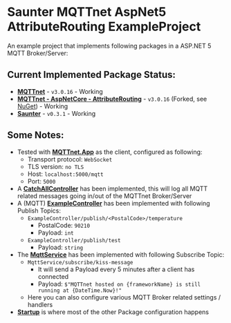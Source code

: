 # Saunter MQTTnet AspNet5 AttributeRouting ExampleProject 
An example project that implements following packages in a ASP.NET 5 MQTT Broker/Server:

## Current Implemented Package Status:
- [**MQTTnet**](https://github.com/chkr1011/MQTTnet) - `v3.0.16` - Working
- [**MQTTnet - AspNetCore - AttributeRouting**](https://github.com/Atlas-LiftTech/MQTTnet.AspNetCore.AttributeRouting) - `v3.0.16` (Forked, see [NuGet](https://www.nuget.org/packages/MQTTnet.AspNetCore.AttributeRouting.Forked/)) - Working
- [**Saunter**](https://github.com/tehmantra/saunter) - `v0.3.1` - Working

## Some Notes:
- Tested with [**MQTTnet.App**](https://github.com/chkr1011/MQTTnet.App) as the client, configured as following:
  - Transport protocol: `WebSocket`
  - TLS version: `no TLS`
  - Host: `localhost:5000/mqtt`
  - Port: `5000`
- A [**CatchAllController**](https://github.com/Rikj000/Saunter-MQTTnet-AspNet5-AttributeRouting-ExampleProject/blob/main/Saunter-MQTTnet-AspNet5-AttributeRouting-ExampleProject/Controllers/Mqtt/CatchAllController.cs) has been implemented, this will log all MQTT related messages going in/out of the MQTTnet Broker/Server
- A (MQTT) [**ExampleController**](https://github.com/Rikj000/Saunter-MQTTnet-AspNet5-AttributeRouting-ExampleProject/blob/main/Saunter-MQTTnet-AspNet5-AttributeRouting-ExampleProject/Controllers/Mqtt/ExampleController.cs) has been implemented with following Publish Topics:
  - `ExampleController/publish/<PostalCode>/temperature`
    - PostalCode: `90210`
    - Payload: `int`
  - `ExampleController/publish/test`
    - Payload: `string`
- The [**MqttService**](https://github.com/Rikj000/Saunter-MQTTnet-AspNet5-AttributeRouting-ExampleProject/blob/main/Saunter-MQTTnet-AspNet5-AttributeRouting-ExampleProject/Services/MqttService.cs) has been implemented with following Subscribe Topic:
  - `MqttService/subscribe/kiss-message`
    - It will send a Payload every 5 minutes after a client has connected
    - Payload: `$"MQTTnet hosted on {frameworkName} is still running at {DateTime.Now}!"`
  - Here you can also configure various MQTT Broker related settings / handlers
- [**Startup**](https://github.com/Rikj000/Saunter-MQTTnet-AspNet5-AttributeRouting-ExampleProject/blob/main/Saunter-MQTTnet-AspNet5-AttributeRouting-ExampleProject/Startup.cs) is where most of the other Package configuration happens